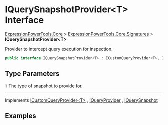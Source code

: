 ﻿# IQuerySnapshotProvider&lt;T> Interface

[ExpressionPowerTools.Core](ExpressionPowerTools.Core.a.md) > [ExpressionPowerTools.Core.Signatures](ExpressionPowerTools.Core.Signatures.n.md) > **IQuerySnapshotProvider&lt;T>**

Provider to intercept query execution for inspection.

```csharp
public interface IQuerySnapshotProvider<T> : ICustomQueryProvider<T>, IQuerySnapshot
```

## Type Parameters

**`T`**
The type of snapshot to provide for.

---

Implements  [ICustomQueryProvider&lt;T>](ExpressionPowerTools.Core.Signatures.ICustomQueryProvider`1.i.md) ,  [IQueryProvider](https://docs.microsoft.com/dotnet/api/system.linq.iqueryprovider) ,  [IQuerySnapshot](ExpressionPowerTools.Core.Signatures.IQuerySnapshot.i.md) 

## Examples

